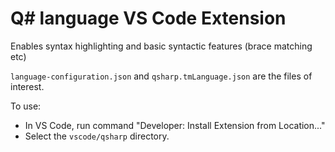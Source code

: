 # Q# language VS Code Extension

Enables syntax highlighting and basic syntactic features (brace matching etc)

`language-configuration.json` and `qsharp.tmLanguage.json` are the files of interest.

To use:
- In VS Code, run command "Developer: Install Extension from Location..."
- Select the `vscode/qsharp` directory.
